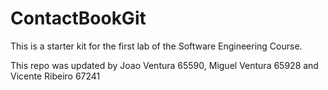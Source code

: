 # ContactBookGit
This is a starter kit for the first lab of the Software Engineering Course.

This repo was updated by Joao Ventura 65590, Miguel Ventura 65928 and Vicente Ribeiro 67241